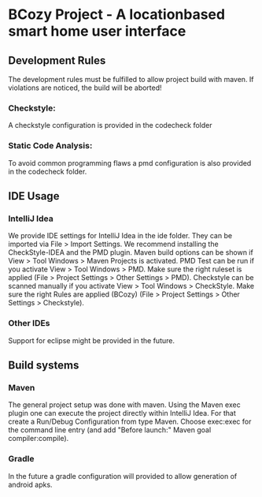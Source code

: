 # BCozy Project - A locationbased smart home user interface

## Development Rules
The development rules must be fulfilled to allow project build with maven.
If violations are noticed, the build will be aborted!

### Checkstyle:
A checkstyle configuration is provided in the codecheck folder

### Static Code Analysis:
To avoid common programming flaws a pmd configuration is also provided in the codecheck folder.

## IDE Usage

### IntelliJ Idea
We provide IDE settings for IntelliJ Idea in the ide folder.
They can be imported via File > Import Settings.
We recommend installing the CheckStyle-IDEA and the PMD plugin.
Maven build options can be shown if View > Tool Windows > Maven Projects is activated.
PMD Test can be run if you activate View > Tool Windows > PMD.
Make sure the right ruleset is applied (File > Project Settings > Other Settings > PMD).
Checkstyle can be scanned manually if you activate View > Tool Windows > CheckStyle.
Make sure the right Rules are applied (BCozy) (File > Project Settings > Other Settings > Checkstyle).

### Other IDEs
Support for eclipse might be provided in the future.

## Build systems

### Maven
The general project setup was done with maven.
Using the Maven exec plugin one can execute the project directly within IntelliJ Idea.
For that create a Run/Debug Configuration from type Maven. Choose exec:exec for the
command line entry (and add "Before launch:" Maven goal compiler:compile).

### Gradle
In the future a gradle configuration will provided to allow generation of android apks.
